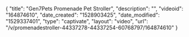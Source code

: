 {
    "title": "Gen7Pets Promenade Pet Stroller",
    "description": "",
    "videoid": "164874610",
    "date_created": "1528903425",
    "date_modified": "1529337401",
    "type": "captivate",
    "layout": "video",
    "url": "\/v\/promenadestroller-44337278-44337254-60768797\/164874610"
}